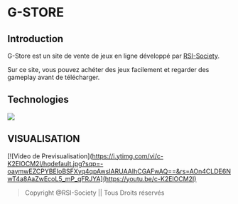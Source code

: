 # G-STORE

## Introduction
G-Store est un site de vente de jeux en ligne développé par [RSI-Society](https://github.com/RSI-Society).

Sur ce site, vous pouvez achéter des jeux facilement et regarder des gameplay avant de télécharger.

## Technologies
<img align="center" src="https://github.com/jahjuno/Sale-of-Game/blob/master/public/images/technologies.png">

## VISUALISATION
[![Video de Previsualisation](https://i.ytimg.com/vi/c-K2ElOCM2I/hqdefault.jpg?sqp=-oaymwEZCPYBEIoBSFXyq4qpAwsIARUAAIhCGAFwAQ==&rs=AOn4CLDE6NwT4a8AaZwEcoL5_mP_qFRJYA](https://youtu.be/c-K2ElOCM2I)

> Copyright @RSI-Society || Tous Droits réservés

